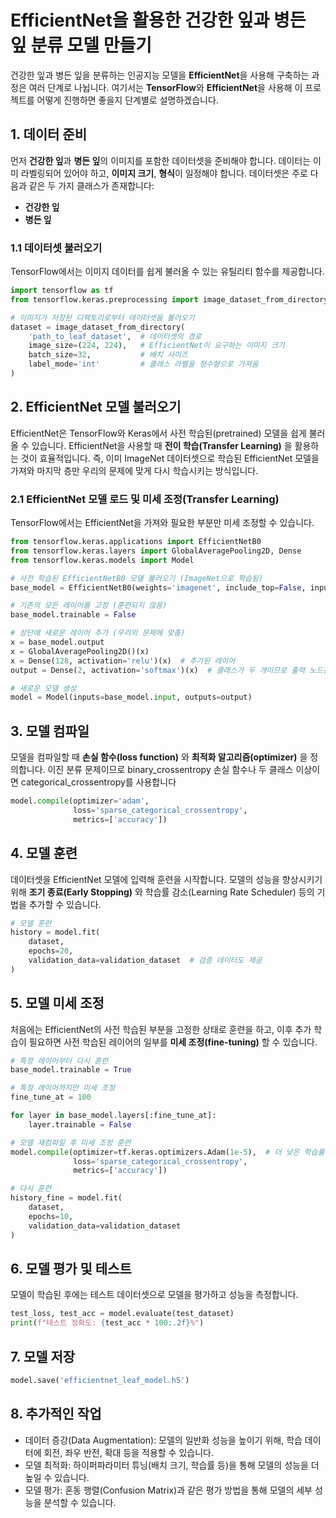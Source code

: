 # EfficientNet을 활용한 건강한 잎과 병든 잎 분류 모델 만들기

건강한 잎과 병든 잎을 분류하는 인공지능 모델을 **EfficientNet**을 사용해 구축하는 과정은 여러 단계로 나뉩니다. 여기서는 **TensorFlow**와 **EfficientNet**을 사용해 이 프로젝트를 어떻게 진행하면 좋을지 단계별로 설명하겠습니다.

## 1. 데이터 준비
먼저 **건강한 잎**과 **병든 잎**의 이미지를 포함한 데이터셋을 준비해야 합니다. 데이터는 이미 라벨링되어 있어야 하고, **이미지 크기**, **형식**이 일정해야 합니다. 데이터셋은 주로 다음과 같은 두 가지 클래스가 존재합니다:

- **건강한 잎**
- **병든 잎**

### 1.1 데이터셋 불러오기
TensorFlow에서는 이미지 데이터를 쉽게 불러올 수 있는 유틸리티 함수를 제공합니다.

```python
import tensorflow as tf
from tensorflow.keras.preprocessing import image_dataset_from_directory

# 이미지가 저장된 디렉토리로부터 데이터셋을 불러오기
dataset = image_dataset_from_directory(
    'path_to_leaf_dataset',  # 데이터셋의 경로
    image_size=(224, 224),   # EfficientNet이 요구하는 이미지 크기
    batch_size=32,           # 배치 사이즈
    label_mode='int'         # 클래스 라벨을 정수형으로 가져옴
)
```
## 2. EfficientNet 모델 불러오기
EfficientNet은 TensorFlow와 Keras에서 사전 학습된(pretrained) 모델을 쉽게 불러올 수 있습니다. EfficientNet을 사용할 때 **전이 학습(Transfer Learning)** 을 활용하는 것이 효율적입니다. 즉, 이미 ImageNet 데이터셋으로 학습된 EfficientNet 모델을 가져와 마지막 층만 우리의 문제에 맞게 다시 학습시키는 방식입니다.

### 2.1 EfficientNet 모델 로드 및 미세 조정(Transfer Learning)
TensorFlow에서는 EfficientNet을 가져와 필요한 부분만 미세 조정할 수 있습니다.
```python
from tensorflow.keras.applications import EfficientNetB0
from tensorflow.keras.layers import GlobalAveragePooling2D, Dense
from tensorflow.keras.models import Model

# 사전 학습된 EfficientNetB0 모델 불러오기 (ImageNet으로 학습됨)
base_model = EfficientNetB0(weights='imagenet', include_top=False, input_shape=(224, 224, 3))

# 기존의 모든 레이어를 고정 (훈련되지 않음)
base_model.trainable = False

# 상단에 새로운 레이어 추가 (우리의 문제에 맞춤)
x = base_model.output
x = GlobalAveragePooling2D()(x)
x = Dense(128, activation='relu')(x)  # 추가된 레이어
output = Dense(2, activation='softmax')(x)  # 클래스가 두 개이므로 출력 노드는 2개

# 새로운 모델 생성
model = Model(inputs=base_model.input, outputs=output)
```
## 3. 모델 컴파일
모델을 컴파일할 때 **손실 함수(loss function)** 와 **최적화 알고리즘(optimizer)** 을 정의합니다. 이진 분류 문제이므로 binary_crossentropy 손실 함수나 두 클래스 이상이면 categorical_crossentropy를 사용합니다

```python
model.compile(optimizer='adam', 
              loss='sparse_categorical_crossentropy', 
              metrics=['accuracy'])
```

## 4. 모델 훈련
데이터셋을 EfficientNet 모델에 입력해 훈련을 시작합니다. 모델의 성능을 향상시키기 위해 **조기 종료(Early Stopping)** 와 학습률 감소(Learning Rate Scheduler) 등의 기법을 추가할 수 있습니다.

```python
# 모델 훈련
history = model.fit(
    dataset,
    epochs=20,
    validation_data=validation_dataset  # 검증 데이터도 제공
)
```

## 5. 모델 미세 조정
처음에는 EfficientNet의 사전 학습된 부분을 고정한 상태로 훈련을 하고, 이후 추가 학습이 필요하면 사전 학습된 레이어의 일부를 **미세 조정(fine-tuning)** 할 수 있습니다.
``` python
# 특정 레이어부터 다시 훈련
base_model.trainable = True

# 특정 레이어까지만 미세 조정
fine_tune_at = 100

for layer in base_model.layers[:fine_tune_at]:
    layer.trainable = False

# 모델 재컴파일 후 미세 조정 훈련
model.compile(optimizer=tf.keras.optimizers.Adam(1e-5),  # 더 낮은 학습률 사용
              loss='sparse_categorical_crossentropy', 
              metrics=['accuracy'])

# 다시 훈련
history_fine = model.fit(
    dataset,
    epochs=10,
    validation_data=validation_dataset
)
```
## 6. 모델 평가 및 테스트
모델이 학습된 후에는 테스트 데이터셋으로 모델을 평가하고 성능을 측정합니다.
```python
test_loss, test_acc = model.evaluate(test_dataset)
print(f"테스트 정확도: {test_acc * 100:.2f}%")
```

## 7. 모델 저장
``` python
model.save('efficientnet_leaf_model.h5')
```

## 8. 추가적인 작업
- 데이터 증강(Data Augmentation): 모델의 일반화 성능을 높이기 위해, 학습 데이터에 회전, 좌우 반전, 확대 등을 적용할 수 있습니다.
- 모델 최적화: 하이퍼파라미터 튜닝(배치 크기, 학습률 등)을 통해 모델의 성능을 더 높일 수 있습니다.
- 모델 평가: 혼동 행렬(Confusion Matrix)과 같은 평가 방법을 통해 모델의 세부 성능을 분석할 수 있습니다.
